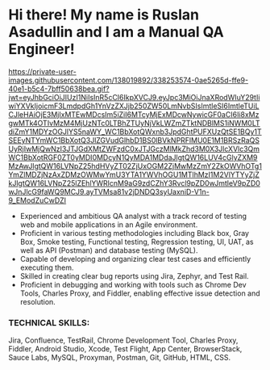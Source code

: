 # Hi there! My name is Ruslan Asadullin and I am a Manual QA Engineer!
https://private-user-images.githubusercontent.com/138019892/338253574-0ae5265d-ffe9-40e1-b5c4-7bff50638bea.gif?jwt=eyJhbGciOiJIUzI1NiIsInR5cCI6IkpXVCJ9.eyJpc3MiOiJnaXRodWIuY29tIiwiYXVkIjoicmF3LmdpdGh1YnVzZXJjb250ZW50LmNvbSIsImtleSI6ImtleTUiLCJleHAiOjE3MjIxMTEwMDcsIm5iZiI6MTcyMjExMDcwNywicGF0aCI6Ii8xMzgwMTk4OTIvMzM4MjUzNTc0LTBhZTUyNjVkLWZmZTktNDBlMS1iNWM0LTdiZmY1MDYzOGJlYS5naWY_WC1BbXotQWxnb3JpdGhtPUFXUzQtSE1BQy1TSEEyNTYmWC1BbXotQ3JlZGVudGlhbD1BS0lBVkNPRFlMU0E1M1BRSzRaQSUyRjIwMjQwNzI3JTJGdXMtZWFzdC0xJTJGczMlMkZhd3M0X3JlcXVlc3QmWC1BbXotRGF0ZT0yMDI0MDcyN1QyMDA1MDdaJlgtQW16LUV4cGlyZXM9MzAwJlgtQW16LVNpZ25hdHVyZT02ZjUxOGM2ZjMwMzZmY2ZkOWVhOTg1YmZlMDZjNzAxZDMzOWMwYmU3YTA1YWVhOGU1MTlhMzI1M2VlYTYyZjZkJlgtQW16LVNpZ25lZEhlYWRlcnM9aG9zdCZhY3Rvcl9pZD0wJmtleV9pZD0wJnJlcG9faWQ9MCJ9.ayTVMsa81v2jDNDQ3syUaxniD-V1n-9_EModZuCwDZI
- Experienced and ambitious QA analyst with a track record of testing web and mobile applications in an Agile environment.
- Proficient in various testing methodologies including Black box, Gray Box, Smoke testing, Functional testing, Regression testing, UI, UAT, as well as API (Postman) and database testing (MySQL).
- Capable of developing and organizing clear test cases and efficiently executing them.
- Skilled in creating clear bug reports using Jira, Zephyr, and Test Rail.
- Proficient in debugging and working with tools such as Chrome Dev Tools, Charles Proxy, and Fiddler, enabling effective issue detection and resolution.

### TECHNICAL SKILLS:

Jira, Confluence, TestRail, Chrome Development Tool, Charles Proxy, Fiddler, Android Studio, Xcode, Test Flight, App Center, BrowserStack, Sauce Labs, MySQL, Proxyman, Postman, Git, GitHub, HTML, CSS.

